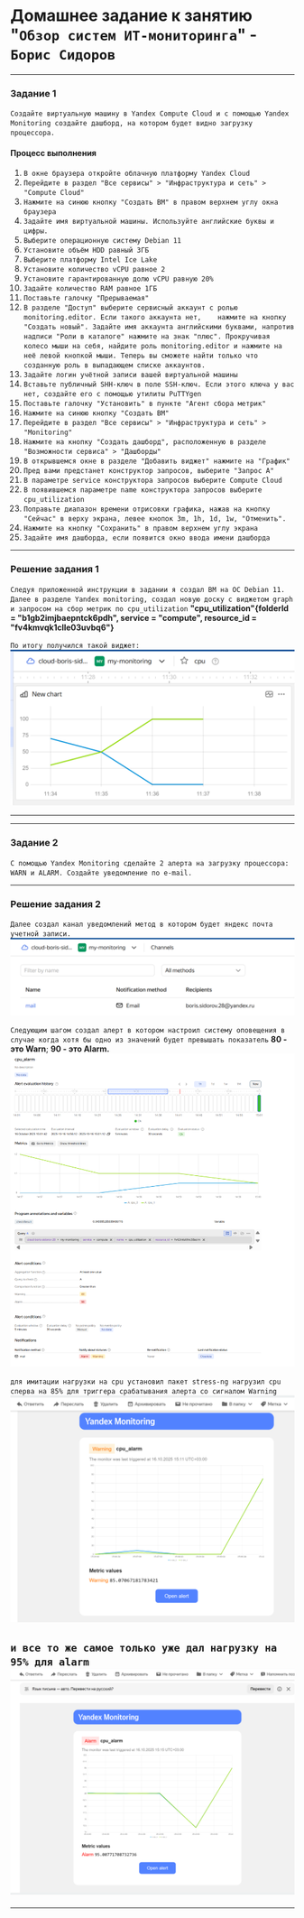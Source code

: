 # Домашнее задание к занятию "`Обзор систем ИТ-мониторинга`" - `Борис Сидоров`

---

### Задание 1

`Создайте виртуальную машину в Yandex Compute Cloud и с помощью Yandex Monitoring создайте дашборд, на котором будет видно загрузку процессора.`

#### Процесс выполнения
   1. `В окне браузера откройте облачную платформу Yandex Cloud`
   2. `Перейдите в раздел "Все сервисы" > "Инфраструктура и сеть" > "Compute Cloud"`
   3. `Нажмите на синюю кнопку "Создать ВМ" в правом верхнем углу окна браузера`
   4. `Задайте имя виртуальной машины. Используйте английские буквы и цифры.`
   5. `Выберите операционную систему Debian 11`
   6. `Установите объём HDD равный 3ГБ`
   7. `Выберите платформу Intel Ice Lake`
   8. `Установите количество vCPU равное 2`
   9. `Установите гарантированную долю vCPU равную 20%`
   10. `Задайте количество RAM равное 1ГБ`
   11. `Поставьте галочку "Прерываемая"`
   12. `В разделе "Доступ" выберите сервисный аккаунт с ролью monitoring.editor. Если такого аккаунта нет,    нажмите на кнопку "Создать новый". Задайте имя аккаунта английскими буквами, напротив надписи "Роли в каталоге" нажмите на знак "плюс". Прокручивая колесо мыши на себя, найдите роль monitoring.editor и нажмите на неё левой кнопкой мыши. Теперь вы сможете найти только что созданную роль в выпадающем списке аккаунтов.`
   13. `Задайте логин учётной записи вашей виртуальной машины`
   14. `Вставьте публичный SHH-ключ в поле SSH-ключ. Если этого ключа у вас нет, создайте его с помощью утилиты PuTTYgen`
   15. `Поставьте галочку "Установить" в пункте "Агент сбора метрик"`
   16. `Нажмите на синюю кнопку "Создать ВМ"`
   17. `Перейдите в раздел "Все сервисы" > "Инфраструктура и сеть" > "Monitoring"`
   18. `Нажмите на кнопку "Создать дашборд", расположенную в разделе "Возможности сервиса" > "Дашборды"`
   19. `В открывшемся окне в разделе "Добавить виджет" нажмите на "График"`
   20. `Пред вами предстанет конструктор запросов, выберите "Запрос А"`
   21. `В параметре service конструктора запросов выберите Compute Cloud`
   22. `В появившемся параметре name конструктора запросов выберите cpu_utilization`
   23. `Поправьте диапазон времени отрисовки графика, нажав на кнопку "Сейчас" в верху экрана, левее кнопок 3m, 1h, 1d, 1w, "Отменить".`
   24. `Нажмите на кнопку "Сохранить" в правом верхнем углу экрана`
   25. `Задайте имя дашборда, если появится окно ввода имени дашборда`
    
--- 

### Решение задания 1

`Следуя приложенной инструкции в задании я создал ВМ на ОС Debian 11. Далее в разделе Yandex monitoring, создал новую доску с виджетом graph и запросом на сбор метрик по cpu_utilization`
**"cpu_utilization"{folderId = "b1gb2imjbaepntck6pdh", service = "compute", resource_id = "fv4kmvqk1clle03uvbq6"}**

`По итогу получился такой виджет:`
![виджет](screen/task-1/hw-01-1.0.png)



---
---


### Задание 2

`С помощью Yandex Monitoring сделайте 2 алерта на загрузку процессора: WARN и ALARM. Создайте уведомление по e-mail.`

---

### Решение задания 2

`Далее создал канал уведомлений метод в котором будет яндекс почта учетной записи.`
![channel](screen/task-1/hw-01-1.2.png)

`Следующим шагом создал алерт в котором настроил систему оповещения в случае когда хотя бы одно из значений будет превышать показатель` **80 - это Warn**; **90 - это Alarm.**
![alert](screen/task-1/hw-01-1.3.png)

`для имитации нагрузки на cpu установил пакет stress-ng нагрузил cpu  сперва на 85% для триггера срабатывания алерта со сигналом Warning`
![warn](screen/task-1/hw-01-1.4.png)

`и все то же самое только уже дал нагрузку на 95% для alarm`
![alarm](screen/task-1/hw-01-1.5.png)
---
---
